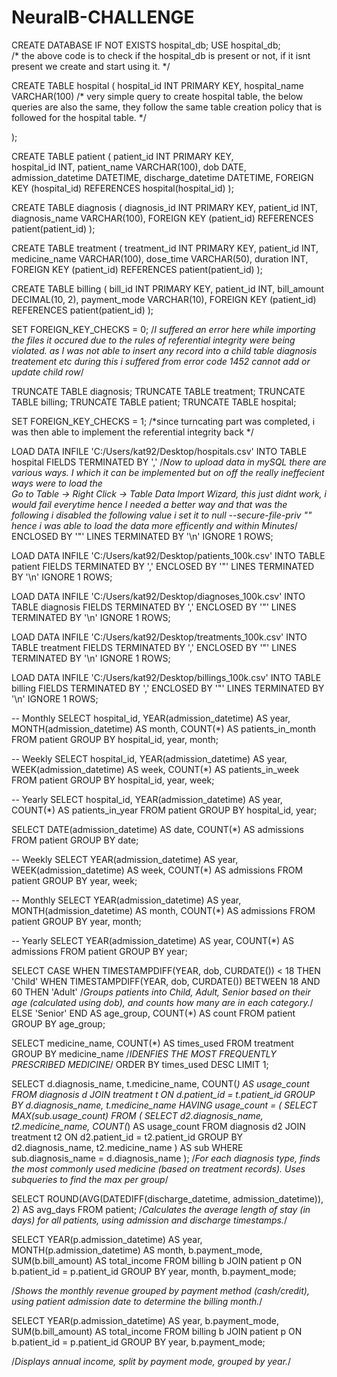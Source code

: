 # NeuralB-CHALLENGE


CREATE DATABASE IF NOT EXISTS hospital_db;
USE hospital_db;     
/*
 the above code is to check if the hospital_db is present or not, if it isnt present we create and start using it.
*/

CREATE TABLE hospital (
    hospital_id INT PRIMARY KEY,
    hospital_name VARCHAR(100)                       /* very simple query to create 
                                                        hospital table, the below queries are also the same, 
                                                        they follow the same table creation policy that is 
                                                        followed for the  hospital table. */
                                                       
);

CREATE TABLE patient (
    patient_id INT PRIMARY KEY,                     
    hospital_id INT,
    patient_name VARCHAR(100),
    dob DATE,
    admission_datetime DATETIME,
    discharge_datetime DATETIME,
    FOREIGN KEY (hospital_id) REFERENCES hospital(hospital_id)
);

CREATE TABLE diagnosis (
    diagnosis_id INT PRIMARY KEY,
    patient_id INT,
    diagnosis_name VARCHAR(100),
    FOREIGN KEY (patient_id) REFERENCES patient(patient_id)
);

CREATE TABLE treatment (
    treatment_id INT PRIMARY KEY,
    patient_id INT,
    medicine_name VARCHAR(100),
    dose_time VARCHAR(50),
    duration INT,
    FOREIGN KEY (patient_id) REFERENCES patient(patient_id)
);

CREATE TABLE billing (
    bill_id INT PRIMARY KEY,
    patient_id INT,
    bill_amount DECIMAL(10, 2),
    payment_mode VARCHAR(10),
    FOREIGN KEY (patient_id) REFERENCES patient(patient_id)
);

SET FOREIGN_KEY_CHECKS = 0;   /*I suffered an error here while importing the files it occured due to 
								                the rules of referential integrity were being violated.
                                as I was not able to insert any record into a child table
                                diagnosis treatement etc
                                during this i suffered from error code 1452 cannot add or update child row*/

TRUNCATE TABLE diagnosis;
TRUNCATE TABLE treatment;
TRUNCATE TABLE billing;
TRUNCATE TABLE patient;
TRUNCATE TABLE hospital;

SET FOREIGN_KEY_CHECKS = 1;   /*since turncating part was completed, i was then able to implement the referential 
                              integrity back */

LOAD DATA  INFILE 'C:/Users/kat92/Desktop/hospitals.csv'
INTO TABLE hospital
FIELDS TERMINATED BY ','     /*Now to upload data in mySQL there are various ways. I which it can be implemented
							               but on off the really ineffecient ways were to load the  
                             Go to Table → Right Click → Table Data Import Wizard, this just didnt work, i would fail everytime
                             hence I needed a better way and that was the following 
                             i disabled the following value i set it to null --secure-file-priv "" hence i was able to
                             load the data more efficently and within Minutes*/
ENCLOSED BY '"' 
LINES TERMINATED BY '\n'
IGNORE 1 ROWS;

LOAD DATA  INFILE 'C:/Users/kat92/Desktop/patients_100k.csv'
INTO TABLE patient
FIELDS TERMINATED BY ',' 
ENCLOSED BY '"' 
LINES TERMINATED BY '\n'
IGNORE 1 ROWS;

LOAD DATA  INFILE 'C:/Users/kat92/Desktop/diagnoses_100k.csv'
INTO TABLE diagnosis
FIELDS TERMINATED BY ',' 
ENCLOSED BY '"' 
LINES TERMINATED BY '\n'
IGNORE 1 ROWS;

LOAD DATA  INFILE 'C:/Users/kat92/Desktop/treatments_100k.csv'
INTO TABLE treatment
FIELDS TERMINATED BY ',' 
ENCLOSED BY '"' 
LINES TERMINATED BY '\n'
IGNORE 1 ROWS;

LOAD DATA  INFILE 'C:/Users/kat92/Desktop/billings_100k.csv'
INTO TABLE billing
FIELDS TERMINATED BY ',' 
ENCLOSED BY '"' 
LINES TERMINATED BY '\n'
IGNORE 1 ROWS;

-- Monthly
SELECT hospital_id, YEAR(admission_datetime) AS year, MONTH(admission_datetime) AS month,
       COUNT(*) AS patients_in_month
FROM patient
GROUP BY hospital_id, year, month;

-- Weekly
SELECT hospital_id, YEAR(admission_datetime) AS year, WEEK(admission_datetime) AS week,
       COUNT(*) AS patients_in_week
FROM patient
GROUP BY hospital_id, year, week;

-- Yearly
SELECT hospital_id, YEAR(admission_datetime) AS year,
       COUNT(*) AS patients_in_year
FROM patient
GROUP BY hospital_id, year;

SELECT DATE(admission_datetime) AS date, COUNT(*) AS admissions
FROM patient
GROUP BY date;

-- Weekly
SELECT YEAR(admission_datetime) AS year, WEEK(admission_datetime) AS week, COUNT(*) AS admissions
FROM patient
GROUP BY year, week;

-- Monthly
SELECT YEAR(admission_datetime) AS year, MONTH(admission_datetime) AS month, COUNT(*) AS admissions
FROM patient
GROUP BY year, month;

-- Yearly
SELECT YEAR(admission_datetime) AS year, COUNT(*) AS admissions
FROM patient
GROUP BY year;

SELECT
  CASE
    WHEN TIMESTAMPDIFF(YEAR, dob, CURDATE()) < 18 THEN 'Child'
    WHEN TIMESTAMPDIFF(YEAR, dob, CURDATE()) BETWEEN 18 AND 60 THEN 'Adult'                          /*Groups patients into Child, Adult,   Senior based on their age (calculated using dob), and counts how many are in each category.*/
    ELSE 'Senior'
  END AS age_group,
  COUNT(*) AS count
FROM patient
GROUP BY age_group;

SELECT medicine_name, COUNT(*) AS times_used
FROM treatment
GROUP BY medicine_name    /*IDENFIES THE MOST FREQUENTLY PRESCRIBED
                             MEDICINE*/
ORDER BY times_used DESC
LIMIT 1;

SELECT d.diagnosis_name, t.medicine_name, COUNT(*) AS usage_count
FROM diagnosis d
JOIN treatment t ON d.patient_id = t.patient_id
GROUP BY d.diagnosis_name, t.medicine_name
HAVING usage_count = (
  SELECT MAX(sub.usage_count)
  FROM (
    SELECT d2.diagnosis_name, t2.medicine_name, COUNT(*) AS usage_count
    FROM diagnosis d2
    JOIN treatment t2 ON d2.patient_id = t2.patient_id
    GROUP BY d2.diagnosis_name, t2.medicine_name
  ) AS sub
  WHERE sub.diagnosis_name = d.diagnosis_name
);
/*For each diagnosis type, finds the most commonly used medicine (based on treatment records). Uses subqueries to find the max per group*/


SELECT ROUND(AVG(DATEDIFF(discharge_datetime, admission_datetime)), 2) AS avg_days
FROM patient;
/*Calculates the average length of stay (in days) for all patients, using admission and discharge timestamps.*/

SELECT
  YEAR(p.admission_datetime) AS year,
  MONTH(p.admission_datetime) AS month,
  b.payment_mode,
  SUM(b.bill_amount) AS total_income
FROM billing b
JOIN patient p ON b.patient_id = p.patient_id
GROUP BY year, month, b.payment_mode;

/*Shows the monthly revenue grouped by payment method (cash/credit), using patient admission date to determine the billing month.*/

SELECT
  YEAR(p.admission_datetime) AS year,
  b.payment_mode,
  SUM(b.bill_amount) AS total_income
FROM billing b
JOIN patient p ON b.patient_id = p.patient_id
GROUP BY year, b.payment_mode;

/*Displays annual income, split by payment mode, grouped by year.*/
